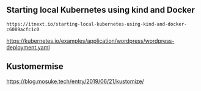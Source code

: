 

## Starting local Kubernetes using kind and Docker
	https://itnext.io/starting-local-kubernetes-using-kind-and-docker-c6089acfc1c0
	


https://kubernetes.io/examples/application/wordpress/wordpress-deployment.yaml


## Kustomermise
https://blog.mosuke.tech/entry/2019/06/21/kustomize/



